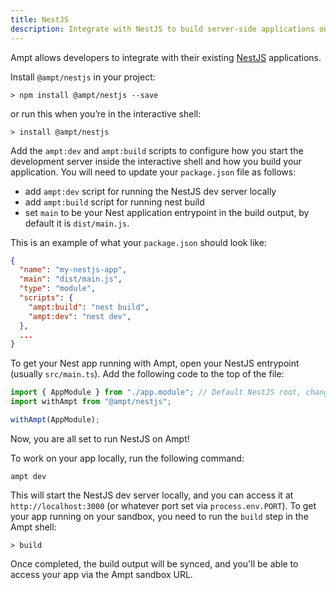 ```yaml
---
title: NestJS
description: Integrate with NestJS to build server-side applications on Ampt.
---
```


Ampt allows developers to integrate with their existing [NestJS](https://docs.nestjs.com/) applications.

Install `@ampt/nestjs` in your project:

```terminal title=Terminal
> npm install @ampt/nestjs --save
```

or run this when you’re in the interactive shell:

```terminal title=Terminal
> install @ampt/nestjs
```

Add the `ampt:dev` and `ampt:build` scripts to configure how you start the development server inside the interactive shell and how you build your application. You will need to update your `package.json` file as follows:

- add `ampt:dev` script for running the NestJS dev server locally
- add `ampt:build` script for running nest build
- set `main` to be your Nest application entrypoint in the build output, by default it is `dist/main.js`.

This is an example of what your `package.json` should look like:

```json title=package.json, copy=false
{
  "name": "my-nestjs-app",
  "main": "dist/main.js",
  "type": "module",
  "scripts": {
    "ampt:build": "nest build",
    "ampt:dev": "nest dev",
  },
  ...
}
```

To get your Nest app running with Ampt, open your NestJS entrypoint (usually `src/main.ts`). Add the following code to the top of the file:

```javascript header=false
import { AppModule } from "./app.module"; // Default NestJS root, change if needed
import withAmpt from "@ampt/nestjs";

withAmpt(AppModule);
```

Now, you are all set to run NestJS on Ampt!

To work on your app locally, run the following command:

```terminal title=Terminal
ampt dev
```

This will start the NestJS dev server locally, and you can access it at `http://localhost:3000` (or whatever port set via `process.env.PORT`).
To get your app running on your sandbox, you need to run the `build` step in the Ampt shell:

```terminal title=Terminal
> build
```

Once completed, the build output will be synced, and you'll be able to access your app via the Ampt sandbox URL.

